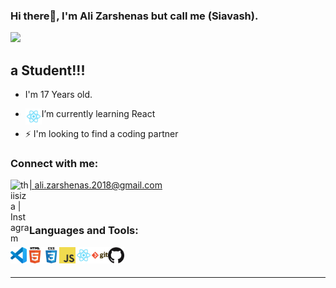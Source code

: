 ### Hi there👋, I'm Ali Zarshenas but call me (Siavash).

![](https://komarev.com/ghpvc/?username=siza36)

## a Student!!!

- I'm 17 Years old.

- [<img align="left" alt="React" width="26px"  src="https://raw.githubusercontent.com/github/explore/80688e429a7d4ef2fca1e82350fe8e3517d3494d/topics/react/react.png" />][reactplaylist] I’m currently learning React 
- ⚡ I'm looking to find a coding partner

### Connect with me:


[<img align="left" alt="thiisiza | Instagram" width="30px" src="https://cdn.jsdelivr.net/npm/simple-icons@v3/icons/instagram.svg"  />][instagram]
[ | ali.zarshenas.2018@gmail.com][gmail]

<br />

### Languages and Tools:

[<img align="left" alt="Visual Studio Code" width="26px" src="https://raw.githubusercontent.com/github/explore/80688e429a7d4ef2fca1e82350fe8e3517d3494d/topics/visual-studio-code/visual-studio-code.png" />][webdevplaylist]
[<img align="left" alt="HTML5" width="26px" src="https://raw.githubusercontent.com/github/explore/80688e429a7d4ef2fca1e82350fe8e3517d3494d/topics/html/html.png" />][webdevplaylist]
[<img align="left" alt="CSS3" width="26px" src="https://raw.githubusercontent.com/github/explore/80688e429a7d4ef2fca1e82350fe8e3517d3494d/topics/css/css.png" />][cssplaylist]

<!-- [<img align="left" alt="Sass" width="26px" src="https://raw.githubusercontent.com/github/explore/80688e429a7d4ef2fca1e82350fe8e3517d3494d/topics/sass/sass.png" />][cssplaylist] -->

[<img align="left" alt="JavaScript" width="26px" src="https://raw.githubusercontent.com/github/explore/80688e429a7d4ef2fca1e82350fe8e3517d3494d/topics/javascript/javascript.png" />][jsplaylist]
[<img align="left" alt="React" width="26px" src="https://raw.githubusercontent.com/github/explore/80688e429a7d4ef2fca1e82350fe8e3517d3494d/topics/react/react.png" />][reactplaylist]
[<img align="left" alt="Git" width="26px" src="https://raw.githubusercontent.com/github/explore/80688e429a7d4ef2fca1e82350fe8e3517d3494d/topics/git/git.png" />][webdevplaylist]
[<img align="left" alt="GitHub" width="26px" src="https://raw.githubusercontent.com/github/explore/78df643247d429f6cc873026c0622819ad797942/topics/github/github.png" />][webdevplaylist]

<br />
<br />

---




[instagram]: https://instagram.com/codeSTACKr
[webdevplaylist]: https://github.com/Siza36/Siza36/
[jsplaylist]: https://github.com/Siza36/Siza36/
[cssplaylist]: https://github.com/Siza36/Siza36/
[reactplaylist]: https://github.com/Siza36/Siza36/
[gmail]: https://mail.google.com/mail/u/0/#inbox
